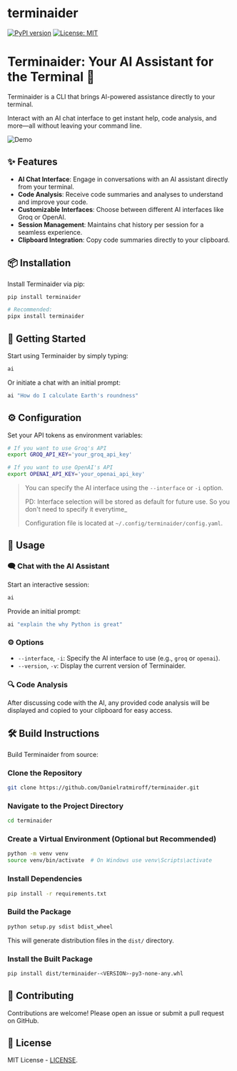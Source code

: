 # terminaider

[![PyPI version](https://badge.fury.io/py/terminaider.svg)](https://badge.fury.io/py/terminaider)
[![License: MIT](https://img.shields.io/badge/License-MIT-yellow.svg)](https://opensource.org/licenses/MIT)

# Terminaider: Your AI Assistant for the Terminal 🚀

Terminaider is a CLI that brings AI-powered assistance directly to your terminal. 

Interact with an AI chat interface to get instant help, code analysis, and more—all without leaving your command line.

![Demo](resources/terminaider_demo.gif)

## ✨ Features

- **AI Chat Interface**: Engage in conversations with an AI assistant directly from your terminal.
- **Code Analysis**: Receive code summaries and analyses to understand and improve your code.
- **Customizable Interfaces**: Choose between different AI interfaces like Groq or OpenAI.
- **Session Management**: Maintains chat history per session for a seamless experience.
- **Clipboard Integration**: Copy code summaries directly to your clipboard.

## 📦 Installation

Install Terminaider via pip:

```bash
pip install terminaider

# Recommended:
pipx install terminaider
```

## 🚀 Getting Started

Start using Terminaider by simply typing:

```bash
ai
```

Or initiate a chat with an initial prompt:

```bash
ai "How do I calculate Earth's roundness"
```

## ⚙️ Configuration

Set your API tokens as environment variables:

```bash
# If you want to use Groq's API
export GROQ_API_KEY='your_groq_api_key'

# If you want to use OpenAI's API
export OPENAI_API_KEY='your_openai_api_key'
```

>You can specify the AI interface using the `--interface` or `-i` option.
>
>PD: Interface selection will be stored as default for future use. So you don't need to specify it everytime_
>
>Configuration file is located at `~/.config/terminaider/config.yaml`. 

## 📖 Usage

### 🗨️ Chat with the AI Assistant

Start an interactive session:

```bash
ai
```

Provide an initial prompt:

```bash
ai "explain the why Python is great"
```

### ⚙️ Options

- `--interface`, `-i`: Specify the AI interface to use (e.g., `groq` or `openai`).
- `--version`, `-v`: Display the current version of Terminaider.

### 🔍 Code Analysis

After discussing code with the AI, any provided code analysis will be displayed and copied to your clipboard for easy access.

## 🛠 Build Instructions

Build Terminaider from source:

### Clone the Repository

```bash
git clone https://github.com/Danielratmiroff/terminaider.git
```

### Navigate to the Project Directory

```bash
cd terminaider
```

### Create a Virtual Environment (Optional but Recommended)

```bash
python -m venv venv
source venv/bin/activate  # On Windows use venv\Scripts\activate
```

### Install Dependencies

```bash
pip install -r requirements.txt
```

### Build the Package

```bash
python setup.py sdist bdist_wheel
```

This will generate distribution files in the `dist/` directory.

### Install the Built Package

```bash
pip install dist/terminaider-<VERSION>-py3-none-any.whl
```

## 🤝 Contributing

Contributions are welcome! Please open an issue or submit a pull request on GitHub.

## 📄 License

MIT License - [LICENSE](LICENSE).